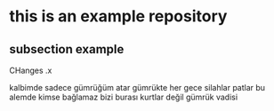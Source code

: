 # this is an example repository

## subsection example

CHanges .x
 
kalbimde sadece gümrüğüm atar 
gümrükte her gece silahlar patlar
bu alemde kimse bağlamaz bizi
burası kurtlar değil gümrük vadisi
